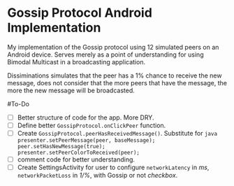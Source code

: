 # Gossip Protocol Android Implementation
My implementation of the Gossip protocol using 12 simulated peers on an Android device. Serves merely as a point of understanding for using Bimodal Multicast in a broadcasting application.

Dissiminations simulates that the peer has a 1% chance to receive the new message, does not consider that the more peers that have the message, the more the new message will be broadcasted.

#To-Do
- [ ] Better structure of code for the app. More DRY.
- [ ] Define better `GossipProtocol.onClickPeer` function.
- [ ] Create `GossipProtocol.peerHasReceivedMessage()`. Substitute for ```java presenter.setPeerMessage(peer, baseMessage); peer.setHasNewMessage(true); presenter.setPeerColorToReceived(peer); ```
- [ ] comment code for better understanding.
- [ ] Create SettingsActivity for user to configure `networkLatency` in _ms_, `networkPacketLoss` in _1/%_, with Gossip or not _checkbox_.
